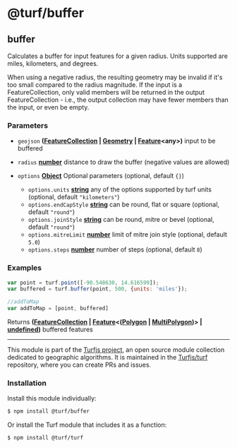 # @turf/buffer

<!-- Generated by documentation.js. Update this documentation by updating the source code. -->

## buffer

Calculates a buffer for input features for a given radius. Units supported are miles, kilometers, and degrees.

When using a negative radius, the resulting geometry may be invalid if
it's too small compared to the radius magnitude. If the input is a
FeatureCollection, only valid members will be returned in the output
FeatureCollection - i.e., the output collection may have fewer members than
the input, or even be empty.

### Parameters

*   `geojson` **([FeatureCollection][1] | [Geometry][2] | [Feature][3]\<any>)** input to be buffered
*   `radius` **[number][4]** distance to draw the buffer (negative values are allowed)
*   `options` **[Object][5]** Optional parameters (optional, default `{}`)

    *   `options.units` **[string][6]** any of the options supported by turf units (optional, default `"kilometers"`)
    *   `options.endCapStyle` **[string][6]** can be round, flat or square (optional, default `"round"`)
    *   `options.joinStyle` **[string][6]** can be round, mitre or bevel (optional, default `"round"`)
    *   `options.mitreLimit` **[number][4]** limit of mitre join style (optional, default `5.0`)
    *   `options.steps` **[number][4]** number of steps (optional, default `8`)

### Examples

```javascript
var point = turf.point([-90.548630, 14.616599]);
var buffered = turf.buffer(point, 500, {units: 'miles'});

//addToMap
var addToMap = [point, buffered]
```

Returns **([FeatureCollection][1] | [Feature][3]<([Polygon][7] | [MultiPolygon][8])> | [undefined][9])** buffered features

[1]: https://tools.ietf.org/html/rfc7946#section-3.3

[2]: https://tools.ietf.org/html/rfc7946#section-3.1

[3]: https://tools.ietf.org/html/rfc7946#section-3.2

[4]: https://developer.mozilla.org/docs/Web/JavaScript/Reference/Global_Objects/Number

[5]: https://developer.mozilla.org/docs/Web/JavaScript/Reference/Global_Objects/Object

[6]: https://developer.mozilla.org/docs/Web/JavaScript/Reference/Global_Objects/String

[7]: https://tools.ietf.org/html/rfc7946#section-3.1.6

[8]: https://tools.ietf.org/html/rfc7946#section-3.1.7

[9]: https://developer.mozilla.org/docs/Web/JavaScript/Reference/Global_Objects/undefined

<!-- This file is automatically generated. Please don't edit it directly:
if you find an error, edit the source file (likely index.js), and re-run
./scripts/generate-readmes in the turf project. -->

---

This module is part of the [Turfjs project](http://turfjs.org/), an open source
module collection dedicated to geographic algorithms. It is maintained in the
[Turfjs/turf](https://github.com/Turfjs/turf) repository, where you can create
PRs and issues.

### Installation

Install this module individually:

```sh
$ npm install @turf/buffer
```

Or install the Turf module that includes it as a function:

```sh
$ npm install @turf/turf
```
